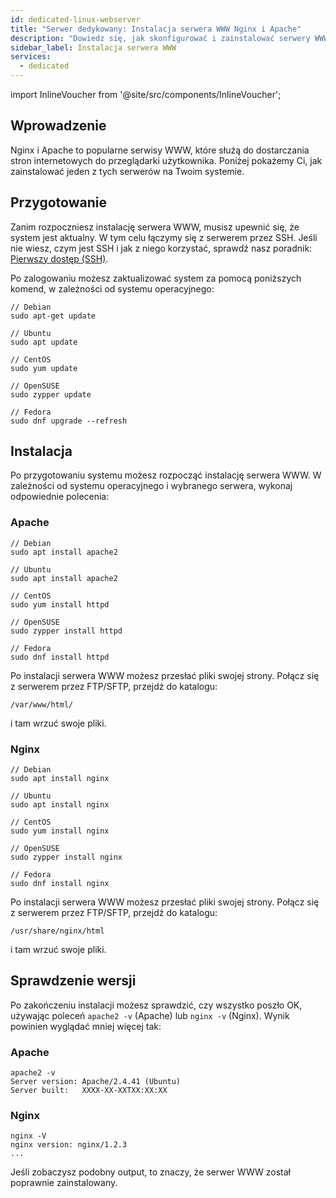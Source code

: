 ```yaml
---
id: dedicated-linux-webserver
title: "Serwer dedykowany: Instalacja serwera WWW Nginx i Apache"
description: "Dowiedz się, jak skonfigurować i zainstalować serwery WWW Nginx lub Apache, aby efektywnie hostować swoją stronę → Sprawdź teraz"
sidebar_label: Instalacja serwera WWW
services:
  - dedicated
---
```


import InlineVoucher from '@site/src/components/InlineVoucher';

## Wprowadzenie

Nginx i Apache to popularne serwisy WWW, które służą do dostarczania stron internetowych do przeglądarki użytkownika. Poniżej pokażemy Ci, jak zainstalować jeden z tych serwerów na Twoim systemie.

<InlineVoucher />

## Przygotowanie

Zanim rozpoczniesz instalację serwera WWW, musisz upewnić się, że system jest aktualny. W tym celu łączymy się z serwerem przez SSH. Jeśli nie wiesz, czym jest SSH i jak z niego korzystać, sprawdź nasz poradnik: [Pierwszy dostęp (SSH)](vserver-linux-ssh.md).

Po zalogowaniu możesz zaktualizować system za pomocą poniższych komend, w zależności od systemu operacyjnego:

```
// Debian
sudo apt-get update

// Ubuntu
sudo apt update

// CentOS
sudo yum update

// OpenSUSE
sudo zypper update

// Fedora
sudo dnf upgrade --refresh
```

## Instalacja

Po przygotowaniu systemu możesz rozpocząć instalację serwera WWW. W zależności od systemu operacyjnego i wybranego serwera, wykonaj odpowiednie polecenia:

### Apache

```
// Debian
sudo apt install apache2

// Ubuntu
sudo apt install apache2

// CentOS
sudo yum install httpd

// OpenSUSE
sudo zypper install httpd

// Fedora
sudo dnf install httpd
```

Po instalacji serwera WWW możesz przesłać pliki swojej strony. Połącz się z serwerem przez FTP/SFTP, przejdź do katalogu:

```
/var/www/html/
```

i tam wrzuć swoje pliki.

### Nginx

```
// Debian
sudo apt install nginx

// Ubuntu
sudo apt install nginx

// CentOS
sudo yum install nginx

// OpenSUSE
sudo zypper install nginx

// Fedora
sudo dnf install nginx
```

Po instalacji serwera WWW możesz przesłać pliki swojej strony. Połącz się z serwerem przez FTP/SFTP, przejdź do katalogu:

```
/usr/share/nginx/html
```

i tam wrzuć swoje pliki.

## Sprawdzenie wersji

Po zakończeniu instalacji możesz sprawdzić, czy wszystko poszło OK, używając poleceń `apache2 -v` (Apache) lub `nginx -v` (Nginx). Wynik powinien wyglądać mniej więcej tak:

### Apache

```
apache2 -v
Server version: Apache/2.4.41 (Ubuntu)
Server built:   XXXX-XX-XXTXX:XX:XX
```

### Nginx

```
nginx -V
nginx version: nginx/1.2.3
...
```

Jeśli zobaczysz podobny output, to znaczy, że serwer WWW został poprawnie zainstalowany.

<InlineVoucher />